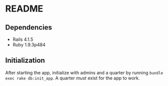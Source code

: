 README
======

Dependencies
------------

* Rails 4.1.5
* Ruby 1.9.3p484

Initialization
--------------

After starting the app, initialize with admins and a quarter by running `bundle exec rake db:init_app`. A quarter *must* exist for the app to work.